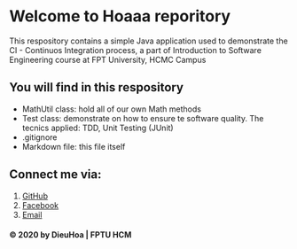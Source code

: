 # Welcome to Hoaaa reporitory
This respository contains a simple Java application used to demonstrate the CI - Continuos Integration process, a part of Introduction to Software Engineering course at FPT University, HCMC Campus

## You will find in this respository
* MathUtil class: hold all of our own Math methods
* Test class: demonstrate on how to ensure te software quality. The tecnics applied: TDD, Unit Testing (JUnit)
* .gitignore
* Markdown file: this file itself
## Connect me via:
1. [GitHub](http:https://github.com/luudieuhoa28)
2. [Facebook](https://www.facebook.com/luudieu.hoa)
3. [Email](luudieuhoa28@gmail.com)

#### © 2020 by DieuHoa | FPTU HCM